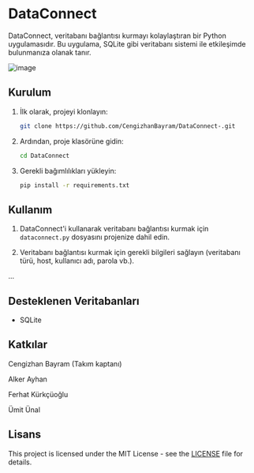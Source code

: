 # DataConnect

DataConnect, veritabanı bağlantısı kurmayı kolaylaştıran bir Python uygulamasıdır. Bu uygulama, SQLite gibi veritabanı sistemi ile etkileşimde bulunmanıza olanak tanır.



![image](https://github.com/CengizhanBayram/DataConnect-/assets/110194474/e888c25d-16ab-4f28-92df-5b6b868546de)


## Kurulum

1. İlk olarak, projeyi klonlayın:

    ```bash
    git clone https://github.com/CengizhanBayram/DataConnect-.git
    ```

2. Ardından, proje klasörüne gidin:

    ```bash
    cd DataConnect
    ```

3. Gerekli bağımlılıkları yükleyin:

    ```bash
    pip install -r requirements.txt
    ```

## Kullanım

1. DataConnect'i kullanarak veritabanı bağlantısı kurmak için `dataconnect.py` dosyasını projenize dahil edin.

2. Veritabanı bağlantısı kurmak için gerekli bilgileri sağlayın (veritabanı türü, host, kullanıcı adı, parola vb.).

...



## Desteklenen Veritabanları

- SQLite

## Katkılar
Cengizhan Bayram (Takım kaptanı)


Alker Ayhan


Ferhat Kürkçüoğlu  


Ümit Ünal 

## Lisans

This project is licensed under the MIT License - see the [LICENSE](LICENSE) file for details.
